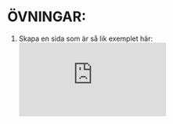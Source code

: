 # ÖVNINGAR: 
1. Skapa en sida som är så lik exemplet här:
![IMG](http://www.pairuptocode.com/exercises/bootstrap_before.htm)